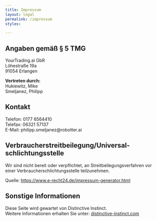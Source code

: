 ```yaml
---
title: Impressum
layout: legal
permalink: /impressum
styles:

---
```


<h2>Angaben gem&auml;&szlig; &sect; 5 TMG</h2>
<p>YourTrading.ai GbR<br />
L&ouml;hestra&szlig;e 19a<br />
91054 Erlangen</p>

<p><strong>Vertreten durch:</strong><br />
Hukiewitz, Mike<br />
Smeljanez, Philipp</p>

<h2>Kontakt</h2>
<p>Telefon: 0177 6564410<br />
Telefax: 06321 57137<br />
E-Mail: philipp.smeljanez@robotter.ai</p>

<h2>Verbraucher&shy;streit&shy;beilegung/Universal&shy;schlichtungs&shy;stelle</h2>
<p>Wir sind nicht bereit oder verpflichtet, an Streitbeilegungsverfahren vor einer Verbraucherschlichtungsstelle teilzunehmen.</p>

<p>Quelle: <a href="https://www.e-recht24.de/impressum-generator.html">https://www.e-recht24.de/impressum-generator.html</a></p>

<h2>Sonstige Informationen</h2>
<p>Diese Seite wird gewartet von Distinctive Instinct.<br>
Weitere Informationen erhalten Sie unter: <a href="https://www.distinctive-instinct.com/" target="_blank">distinctive-instinct.com</a>
</p>